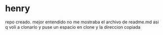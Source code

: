 # henry
repo creado. mejor entendido
no me mostraba el archivo de readme.md
asi q voli a clonarlo y puse un espacio en clone y la direccion copiada
